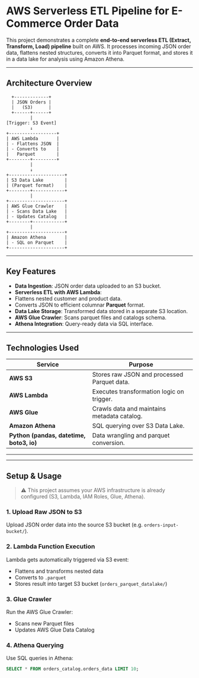 #  AWS Serverless ETL Pipeline for E-Commerce Order Data

This project demonstrates a complete **end-to-end serverless ETL (Extract, Transform, Load) pipeline** built on AWS. It processes incoming JSON order data, flattens nested structures, converts it into Parquet format, and stores it in a data lake for analysis using Amazon Athena.

---

##  Architecture Overview

      +-------------+
      | JSON Orders |
      |   (S3)      |
      +------+------+        
             |
    [Trigger: S3 Event]
             ↓
    +------------------+
    | AWS Lambda       |
    | - Flattens JSON  |
    | - Converts to    |
    |   Parquet        |
    +--------+---------+
             |
             ↓
    +---------------------+
    | S3 Data Lake        |
    | (Parquet format)    |
    +--------+------------+
             |
    +---------------------+
    | AWS Glue Crawler    |
    | - Scans Data Lake   |
    | - Updates Catalog   |
    +--------+------------+
             |
    +---------------------+
    | Amazon Athena       |
    | - SQL on Parquet    |
    +---------------------+

---

##  Key Features

-  **Data Ingestion**: JSON order data uploaded to an S3 bucket.
-  **Serverless ETL with AWS Lambda**: 
  - Flattens nested customer and product data.
  - Converts JSON to efficient columnar **Parquet** format.
-  **Data Lake Storage**: Transformed data stored in a separate S3 location.
-  **AWS Glue Crawler**: Scans parquet files and catalogs schema.
-  **Athena Integration**: Query-ready data via SQL interface.

---

##  Technologies Used

| Service                                  | Purpose                                             |
|------------------------------------------|-----------------------------------------------------|
| **AWS S3**                               | Stores raw JSON and processed Parquet data.         |
| **AWS Lambda**                           | Executes transformation logic on trigger.           |
| **AWS Glue**                             | Crawls data and maintains metadata catalog.         |
| **Amazon Athena** 		           | SQL querying over S3 Data Lake.                     |
| **Python (pandas, datetime, boto3, io)** | Data wrangling and parquet conversion.              |

---


---

##  Setup & Usage

> ⚠ This project assumes your AWS infrastructure is already configured (S3, Lambda, IAM Roles, Glue, Athena).

### 1. Upload Raw JSON to S3
Upload JSON order data into the source S3 bucket (e.g. `orders-input-bucket/`).

### 2. Lambda Function Execution
Lambda gets automatically triggered via S3 event:
- Flattens and transforms nested data
- Converts to `.parquet`
- Stores result into target S3 bucket (`orders_parquet_datalake/`)

### 3. Glue Crawler
Run the AWS Glue Crawler:
- Scans new Parquet files
- Updates AWS Glue Data Catalog

### 4. Athena Querying
Use SQL queries in Athena:
```sql
SELECT * FROM orders_catalog.orders_data LIMIT 10;



